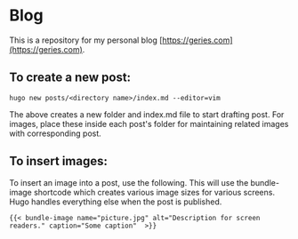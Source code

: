 # Blog
This is a repository for my personal blog [https://geries.com](https://geries.com).

## To create a new post:

```
hugo new posts/<directory name>/index.md --editor=vim
```

The above creates a new folder and index.md file to start drafting post. For images, place these inside each post's folder for maintaining related images with corresponding post.

## To insert images:

To insert an image into a post, use the following. This will use the bundle-image shortcode which creates various image sizes for various screens. Hugo handles everything else when the post is published. 

```
{{< bundle-image name="picture.jpg" alt="Description for screen readers." caption="Some caption"  >}}
```
